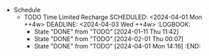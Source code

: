 - Schedule
	- TODO Time Limited Recharge
	  SCHEDULED: <2024-04-01 Mon ++4w>
	  DEADLINE: <2024-04-03 Wed ++4w>
	  :LOGBOOK:
	  * State "DONE" from "TODO" [2024-01-11 Thu 11:42]
	  * State "DONE" from "TODO" [2024-02-01 Thu 00:07]
	  * State "DONE" from "TODO" [2024-04-01 Mon 14:16]
	  :END: